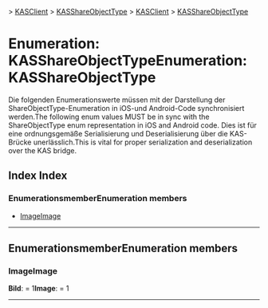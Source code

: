 <span data-ttu-id="45ae9-101">[](../README.md) > [KASClient](../modules/kasclient.md) > [KASShareObjectType](../enums/kasclient.kasshareobjecttype.md)</span><span class="sxs-lookup"><span data-stu-id="45ae9-101">[](../README.md) > [KASClient](../modules/kasclient.md) > [KASShareObjectType](../enums/kasclient.kasshareobjecttype.md)</span></span>

# <a name="enumeration-kasshareobjecttype"></a><span data-ttu-id="45ae9-102">Enumeration: KASShareObjectType</span><span class="sxs-lookup"><span data-stu-id="45ae9-102">Enumeration: KASShareObjectType</span></span>

<span data-ttu-id="45ae9-103">Die folgenden Enumerationswerte müssen mit der Darstellung der ShareObjectType-Enumeration in iOS-und Android-Code synchronisiert werden.</span><span class="sxs-lookup"><span data-stu-id="45ae9-103">The following enum values MUST be in sync with the ShareObjectType enum representation in iOS and Android code.</span></span> <span data-ttu-id="45ae9-104">Dies ist für eine ordnungsgemäße Serialisierung und Deserialisierung über die KAS-Brücke unerlässlich.</span><span class="sxs-lookup"><span data-stu-id="45ae9-104">This is vital for proper serialization and deserialization over the KAS bridge.</span></span>
## <a name="index"></a><span data-ttu-id="45ae9-105">Index </span><span class="sxs-lookup"><span data-stu-id="45ae9-105">Index</span></span>

### <a name="enumeration-members"></a><span data-ttu-id="45ae9-106">Enumerationsmember</span><span class="sxs-lookup"><span data-stu-id="45ae9-106">Enumeration members</span></span>

* [<span data-ttu-id="45ae9-107">Image</span><span class="sxs-lookup"><span data-stu-id="45ae9-107">Image</span></span>](kasclient.kasshareobjecttype.md#image)

---

## <a name="enumeration-members"></a><span data-ttu-id="45ae9-108">Enumerationsmember</span><span class="sxs-lookup"><span data-stu-id="45ae9-108">Enumeration members</span></span>

<a id="image"></a>

###  <a name="image"></a><span data-ttu-id="45ae9-109">Image</span><span class="sxs-lookup"><span data-stu-id="45ae9-109">Image</span></span>

<span data-ttu-id="45ae9-110">**Bild**: = 1</span><span class="sxs-lookup"><span data-stu-id="45ae9-110">**Image**:  = 1</span></span>

___

